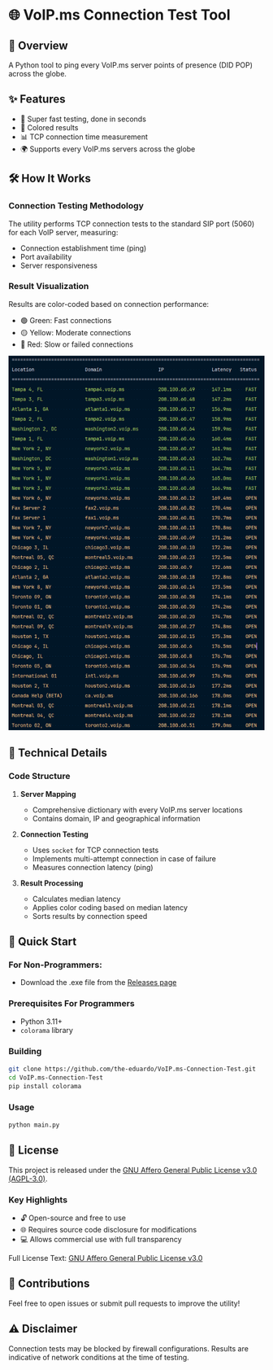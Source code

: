 # 🌐 VoIP.ms Connection Test Tool

## 📡 Overview

A Python tool to ping every VoIP.ms server points of presence (DID POP) across the globe.

## ✨ Features

- 🚀 Super fast testing, done in seconds
- 🌈 Colored results
- 📊 TCP connection time measurement
- 🌍 Supports every VoIP.ms servers across the globe

## 🛠 How It Works

### Connection Testing Methodology

The utility performs TCP connection tests to the standard SIP port (5060) for each VoIP server, measuring:
- Connection establishment time (ping)
- Port availability
- Server responsiveness

### Result Visualization

Results are color-coded based on connection performance:
- 🟢 Green: Fast connections
- 🟡 Yellow: Moderate connections
- 🔴 Red: Slow or failed connections

<img src="screenshot.png" alt="screenshot" width="550" />

## 🔧 Technical Details

### Code Structure

1. **Server Mapping**
    - Comprehensive dictionary with every VoIP.ms server locations
    - Contains domain, IP and geographical information

2. **Connection Testing**
    - Uses `socket` for TCP connection tests
    - Implements multi-attempt connection in case of failure
    - Measures connection latency (ping)

3. **Result Processing**
    - Calculates median latency
    - Applies color coding based on median latency
    - Sorts results by connection speed

## 🚀 Quick Start
### For Non-Programmers:
- Download the .exe file from the [Releases page](https://github.com/the-eduardo/VoIP.ms-Connection-Test/releases/tag/v1.0.0) 

### Prerequisites For Programmers
- Python 3.11+
- `colorama` library

### Building
```bash
git clone https://github.com/the-eduardo/VoIP.ms-Connection-Test.git
cd VoIP.ms-Connection-Test
pip install colorama
```

### Usage
```bash
python main.py
```

## 📃 License
This project is released under the [GNU Affero General Public License v3.0 (AGPL-3.0)](https://github.com/the-eduardo/VoIP.ms-Connection-Test/blob/master/LICENSE).
### Key Highlights

- 🔓 Open-source and free to use
- 🌐 Requires source code disclosure for modifications
- 💻 Allows commercial use with full transparency

Full License Text: [GNU Affero General Public License v3.0](https://github.com/the-eduardo/VoIP.ms-Connection-Test/blob/master/LICENSE)

## 🤝 Contributions

Feel free to open issues or submit pull requests to improve the utility!

## ⚠️ Disclaimer

Connection tests may be blocked by firewall configurations. Results are indicative of network conditions at the time of testing.
